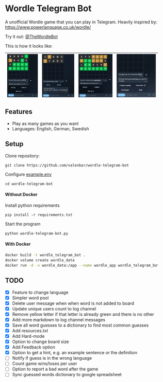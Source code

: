 # Wordle Telegram Bot
A unofficial Wordle game that you can play in Telegram.
Heavily inspired by: https://www.powerlanguage.co.uk/wordle/

Try it out: [@TheWordleBot](https://www.t.me/TheWordleBot)

This is how it looks like:

![example_3.png](https://github.com/valenbar/wordle-telegram-bot/blob/main/assets/example_3.png?raw=true) | ![example_2.png](https://github.com/valenbar/wordle-telegram-bot/blob/main/assets/example_2.png?raw=true) | ![example_1.png](https://github.com/valenbar/wordle-telegram-bot/blob/main/assets/example_1.png?raw=true) | ![example_4.png](https://github.com/valenbar/wordle-telegram-bot/blob/main/assets/example_4.png?raw=true)
:----|----|----|----:

## Features
- Play as many games as you want
- Languages: English, German, Swedish

## Setup

Clone repository:

    git clone https://github.com/valenbar/wordle-telegram-bot

Configure [example.env](https://github.com/valenbar/wordle-telegram-bot/blob/main/example.env)

    cd wordle-telegram-bot

#### Without Docker

Install python requirements

    pip install -r requirements.txt

Start the program

    python wordle-telegram-bot.py

#### With Docker

```bash
docker build -t wordle_telegram_bot .
docker volume create wordle_data
docker run -d -v wordle_data:/app --name wordle_app wordle_telegram_bot
```

## TODO

- [x] Feature to change language
- [x] Simpler word pool
- [x] Delete user message when when word is not added to board
- [x] Update unique users count to log channel
- [x] Remove yellow letter if that letter is already green and there is no other
- [x] Add more markdown to log channel messages
- [x] Save all word guesses to a dictionary to find most common guesses
- [x] Add resources.txt
- [x] Add Hard-mode
- [x] Option to change board size
- [x] Add Feedback option
- [x] Option to get a hint, e.g. an example sentence or the definition
- [ ] Notify if guess is in the wrong language
- [ ] Count game wins/loses per user
- [ ] Option to report a bad word after the game
- [ ] Sync guessed words dictionary to google spreadsheet
